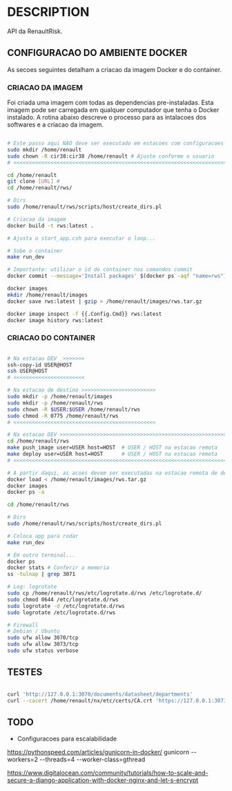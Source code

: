 # DESCRIPTION

API da RenaultRisk.

## CONFIGURACAO DO AMBIENTE DOCKER

As secoes seguintes detalham a criacao da imagem Docker e do container.

### CRIACAO DA IMAGEM

Foi criada uma imagem com todas as dependencias pre-instaladas.
Esta imagem pode ser carregada em qualquer computador que tenha o Docker instalado.
A rotina abaixo descreve o processo para as intalacoes dos softwares e a criacao da imagem.

```bash

# Este passo aqui NAO deve ser executado em estacoes com configuracoes antigas (centos) >>>>
sudo mkdir /home/renault
sudo chown -R cir38:cir38 /home/renault # Ajuste conforme o usuario
# <<<<<<<<<<<<<<<<<<<<<<<<<<<<<<<<<<<<<<<<<<<<<<<<<<<<<<<<<<<<<<<<<<<<<<<<<<<<<<<<<<<<<<<<<<

cd /home/renault
git clone [URL] #
cd /home/renault/rws/

# Dirs
sudo /home/renault/rws/scripts/host/create_dirs.pl

# Criacao da imagem
docker build -t rws:latest .

# Ajusta o start_app.csh para executar o loop...

# Sobe o container
make run_dev

# Importante: utilizar o id do container nos comandos commit
docker commit --message='Install packages' $(docker ps -aqf "name=rws") rws:latest

docker images
mkdir /home/renault/images
docker save rws:latest | gzip > /home/renault/images/rws.tar.gz

docker image inspect -f {{.Config.Cmd}} rws:latest
docker image history rws:latest

```

### CRIACAO DO CONTAINER

```bash

# Na estacao DEV  >>>>>>>
ssh-copy-id USER@HOST
ssh USER@HOST
# <<<<<<<<<<<<<<<<<<<<<<<

# Na estacao de destino >>>>>>>>>>>>>>>>>>>>>>>>
sudo mkdir -p /home/renault/images
sudo mkdir -p /home/renault/rws
sudo chown -R $USER:$USER /home/renault/rws
sudo chmod -R 0775 /home/renault/rws
# <<<<<<<<<<<<<<<<<<<<<<<<<<<<<<<<<<<<<<<<<<<<<<

# Na estacao DEV >>>>>>>>>>>>>>>>>>>>>>>>>>>>>>>>>>>>>>>>>>>>>>>>>>>>>>>>>>
cd /home/renault/rws
make push_image user=USER host=HOST  # USER / HOST na estacao remota
make deploy user=USER host=HOST      # USER / HOST na estacao remota
# <<<<<<<<<<<<<<<<<<<<<<<<<<<<<<<<<<<<<<<<<<<<<<<<<<<<<<<<<<<<<<<<<<<<<<<<<<

# A partir daqui, as acoes devem ser executadas na estacao remota de destino
docker load < /home/renault/images/rws.tar.gz
docker images
docker ps -a

cd /home/renault/rws

# Dirs
sudo /home/renault/rws/scripts/host/create_dirs.pl

# Coloca app para rodar
make run_dev

# Em outro terminal...
docker ps
docker stats # Conferir a memoria
ss -tulnap | grep 3071

# Log: logrotate
sudo cp /home/renault/rws/etc/logrotate.d/rws /etc/logrotate.d/
sudo chmod 0644 /etc/logrotate.d/rws
sudo logrotate -d /etc/logrotate.d/rws
sudo logrotate /etc/logrotate.d/rws

# Firewall
# Debian / Ubuntu
sudo ufw allow 3070/tcp
sudo ufw allow 3073/tcp
sudo ufw status verbose

```

## TESTES

```bash

curl 'http://127.0.0.1:3070/documents/datasheet/departments'
curl --cacert /home/renault/nx/etc/certs/CA.crt 'https://127.0.0.1:3073/documents/datasheet/departments'

```


## TODO

- Configuracoes para escalabilidade

https://pythonspeed.com/articles/gunicorn-in-docker/
gunicorn --workers=2 --threads=4 --worker-class=gthread 

https://www.digitalocean.com/community/tutorials/how-to-scale-and-secure-a-django-application-with-docker-nginx-and-let-s-encrypt
